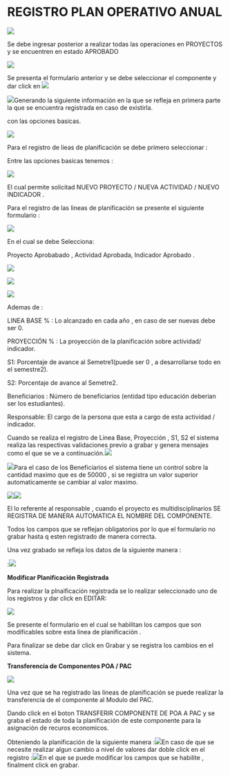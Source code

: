 # REGISTRO PLAN OPERATIVO ANUAL

![](<.gitbook/assets/poa 01.jpg>)

Se debe ingresar posterior a realizar todas las operaciones en PROYECTOS y se encuentren en estado APROBADO

![](.gitbook/assets/poa2.jpg)

Se presenta el formulario anterior y se debe seleccionar el componente y dar click en ![](<.gitbook/assets/poa 03.jpg>)

![](.gitbook/assets/poa3.jpg)Generando la siguiente información en la que se refleja en primera parte la que se encuentra registrada en caso de existirla.

con las opciones basicas.

![](.gitbook/assets/poa3.1.jpg)

Para el registro de lieas de planificación se debe primero seleccionar :

Entre las opciones basicas tenemos :

![](.gitbook/assets/poa15.jpg)

El cual permite solicitad NUEVO PROYECTO / NUEVA ACTIVIDAD / NUEVO INDICADOR .

Para el registro de las lineas de planificación se presente el siguiente formulario :

![](.gitbook/assets/poa4.jpg)

En el cual se debe Selecciona:

Proyecto Aprobabado , Actividad Aprobada, Indicador Aprobado .

![](.gitbook/assets/poa5.jpg)

![](.gitbook/assets/poa6.jpg)

![](.gitbook/assets/poa7.jpg)

Ademas de :

LINEA BASE % : Lo alcanzado en cada año , en caso de ser nuevas debe ser 0.

PROYECCIÓN % : La proyección de la planificación sobre actividad/ indicador.

S1: Porcentaje de avance al Semetre1(puede ser 0 , a desarrollarse todo en el semestre2).

S2: Porcentaje de avance al Semetre2.

Beneficiarios : Número de beneficiarios (entidad tipo educación deberian ser los estudiantes).

Responsable: El cargo de la persona que esta a cargo de esta actividad / indicador.

Cuando se realiza el registro de Linea Base, Proyección , S1, S2 el sistema realiza las respectivas validaciones previo a grabar y genera mensajes como el que se ve a continuación.![](<.gitbook/assets/poa8 (1).jpg>)

![](.gitbook/assets/poa8.jpg)Para el caso de los Beneficiarios el sistema tiene un control sobre la cantidad maximo que es de 50000 , si se registra un valor superior automaticamente se cambiar al valor maximo.

![](.gitbook/assets/poa10.jpg)![](.gitbook/assets/poa11.jpg)

El lo referente al responsable , cuando el proyecto es multidisciplinarios SE REGISTRA DE MANERA AUTOMATICA EL NOMBRE DEL COMPONENTE.

Todos los campos que se reflejan obligatorios por lo que el formulario no grabar hasta q esten registrado de manera correcta.

Una vez grabado se refleja los datos de la siguiente manera :

:![](.gitbook/assets/poa13.jpg)

**Modificar Planificación Registrada**

Para realizar la plnaificación registrada se lo realizar seleccionado uno de los registros y dar click en EDITAR:

![](.gitbook/assets/poa14.jpg)

Se presente el formulario en el cual se habilitan los campos que son modificables sobre esta linea de planificación .

Para finalizar se debe dar click en Grabar y se registra los cambios en el sistema.

**Transferencia de Componentes POA / PAC**&#x20;

![](<.gitbook/assets/POA TRANSFERIR POA A PAC.jpg>)

Una vez que se ha registrado las lineas de planificación se puede realizar la transferencia de el componente al Modulo del PAC.

Dando click en el boton TRANSFERIR COMPONENTE DE POA A PAC y se graba el estado de toda la planificación de este componente para la asignación de recuros economicos.

Obteniendo la planificación de la siguiente manera :![](https://github.com/wcunalata/sippc-2020-2024/tree/59572643b4a34527a293c8bf04518a9bd18fa07a/assets/p13.jpg)En caso de que se necesite realizar algun cambio a nivel de valores dar doble click en el registro :![](https://github.com/wcunalata/sippc-2020-2024/tree/59572643b4a34527a293c8bf04518a9bd18fa07a/assets/p14.jpg)En el que se puede modificar los campos que se habilite , finalment click en grabar.
